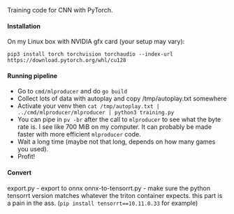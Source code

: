 Training code for CNN with PyTorch.


#### Installation

On my Linux box with NVIDIA gfx card (your setup may vary):

```
pip3 install torch torchvision torchaudio --index-url https://download.pytorch.org/whl/cu128
```

#### Running pipeline

- Go to `cmd/mlproducer` and do `go build`
- Collect lots of data with autoplay and copy /tmp/autoplay.txt somewhere
- Activate your venv then `cat /tmp/autoplay.txt | ../cmd/mlproducer/mlproducer | python3 training.py`
- You can pipe in `pv -br` after the call to `mlproducer` to see what the byte rate is. I see like 700 MiB on my computer. It can probably be made faster with more efficient `mlproducer` code.
- Wait a long time (maybe not that long, depends on how many games you used).
- Profit!

#### Convert

export.py - export to onnx
onnx-to-tensorrt.py - make sure the python tensorrt  version matches whatever the triton container expects. this part is a pain in the ass. (`pip install tensorrt==10.11.0.33` for example)
